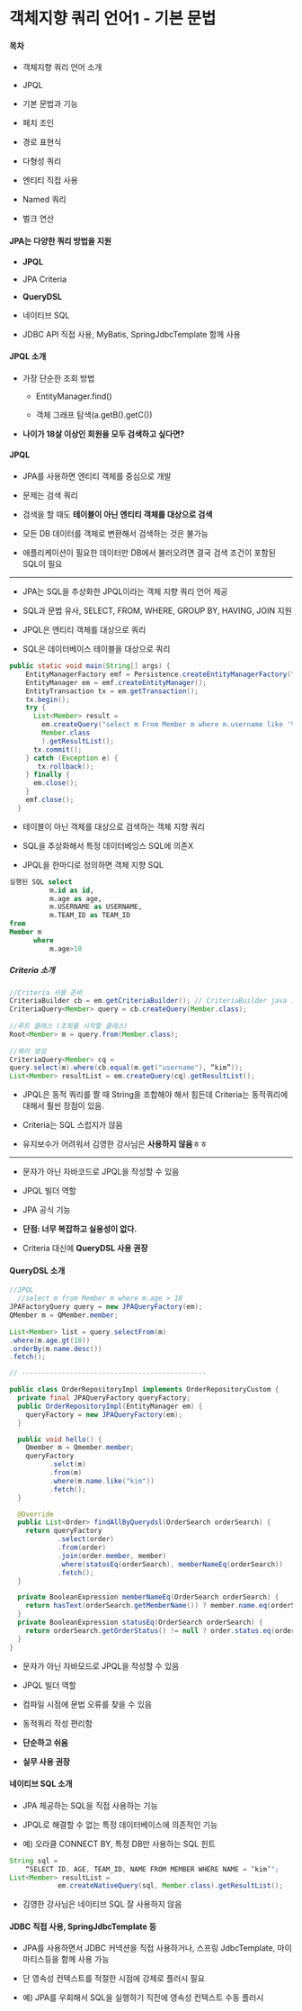 # 객체지향 쿼리 언어1 - 기본 문법



#### 목차

- 객체지향 쿼리 언어 소개

- JPQL

- 기본 문법과 기능

- 페치 조인

- 경로 표현식

- 다형성 쿼리

- 엔티티 직접 사용

- Named 쿼리

- 벌크 연산



#### JPA는 다양한 쿼리 방법을 지원

- **JPQL**

- JPA Criteria

- **QueryDSL**

- 네이티브 SQL

- JDBC API 직접 사용, MyBatis, SpringJdbcTemplate 함께 사용



#### JPQL 소개

- 가장 단순한 조회 방법
  
  - EntityManager.find()
  
  - 객체 그래프 탐색(a.getB().getC())

- **나이가 18살 이상인 회원을 모두 검색하고 싶다면?**



#### JPQL

- JPA를 사용하면 엔티티 객체를 중심으로 개발

- 문제는 검색 쿼리

- 검색을 할 때도 **테이블이 아닌 엔티티 객체를 대상으로 검색**

- 모든 DB 데이터를 객체로 변환해서 검색하는 것은 불가능

- 애플리케이션이 필요한 데이터만 DB에서 불러오려면 결국 검색 조건이 포함된 SQL이 필요

---

- JPA는 SQL을 추상화한 JPQL이라는 객체 지향 쿼리 언어 제공

- SQL과 문법 유사, SELECT, FROM, WHERE, GROUP BY, HAVING, JOIN 지원

- JPQL은 엔티티 객체를 대상으로 쿼리

- SQL은 데이터베이스 테이블을 대상으로 쿼리

```java
public static void main(String[] args) {
    EntityManagerFactory emf = Persistence.createEntityManagerFactory("hello");
    EntityManager em = emf.createEntityManager();
    EntityTransaction tx = em.getTransaction();
    tx.begin();
    try {
      List<Member> result = 
        em.createQuery("select m From Member m where m.username like '%kim%'", 
        Member.class
        ).getResultList();
      tx.commit();
    } catch (Exception e) {
       tx.rollback();
    } finally {
      em.close();
    }
    emf.close();
  }
```

- 테이블이 아닌 객체를 대상으로 검색하는 객체 지향 쿼리

- SQL을 추상화해서 특정 데이터베잉스 SQL에 의존X

- JPQL을 한마디로 정의하면 객체 지향 SQL

```sql
실행된 SQL select
          m.id as id,
          m.age as age,
          m.USERNAME as USERNAME,
          m.TEAM_ID as TEAM_ID
from
Member m
      where
          m.age>18
```

##### Criteria 소개

```java
//Criteria 사용 준비 
CriteriaBuilder cb = em.getCriteriaBuilder(); // CriteriaBuilder java 표준 스펙에 있음
CriteriaQuery<Member> query = cb.createQuery(Member.class);
 
//루트 클래스 (조회를 시작할 클래스) 
Root<Member> m = query.from(Member.class);
 
//쿼리 생성 
CriteriaQuery<Member> cq =   
query.select(m).where(cb.equal(m.get("username"), “kim”)); 
List<Member> resultList = em.createQuery(cq).getResultList();
```

- JPQL은 동적 쿼리를 짤 때 String을 조합해야 해서 힘든데 Criteria는 동적쿼리에 대해서 훨씬 장점이 있음.

- Criteria는 SQL 스럽지가 않음

- 유지보수가 어려워서 김영한 강사님은 **사용하지 않음**ㅎㅎ

---

- 문자가 아닌 자바코드로 JPQL을 작성할 수 있음

- JPQL 빌더 역할

- JPA 공식 기능

- **단점: 너무 복잡하고 실용성이 없다.**

- Criteria 대신에 **QueryDSL 사용 권장**



#### QueryDSL 소개

```java
//JPQL
  //select m from Member m where m.age > 18
JPAFactoryQuery query = new JPAQueryFactory(em);  
QMember m = QMember.member;
 
List<Member> list = query.selectFrom(m) 
.where(m.age.gt(18)) 
.orderBy(m.name.desc())  
.fetch(); 

// ----------------------------------------------

public class OrderRepositoryImpl implements OrderRepositoryCustom {
  private final JPAQueryFactory queryFactory;
  public OrderRepositoryImpl(EntityManager em) { 
    queryFactory = new JPAQueryFactory(em); 
  }

  public void hello() {
    Qmember m = Qmember.member;
    queryFactory
          .selct(m)
          .from(m)
          .where(m.name.like("kim"))
          .fetch();
  }

  @Override
  public List<Order> findAllByQuerydsl(OrderSearch orderSearch) {
    return queryFactory
            .select(order)
            .from(order)
            .join(order.member, member)
            .where(statusEq(orderSearch), memberNameEq(orderSearch))
            .fetch();
  }

  private BooleanExpression memberNameEq(OrderSearch orderSearch) {
    return hasText(orderSearch.getMemberName()) ? member.name.eq(orderSearch.getMemberName()): null
  }
  private BooleanExpression statusEq(OrderSearch orderSearch) {
    return orderSearch.getOrderStatus() != null ? order.status.eq(orderSearch.getOrderStatus()) : null
  }
}

```

-  문자가 아닌 자바모드로 JPQL을 작성할 수 있음

- JPQL 빌더 역할

- 컴파일 시점에 문법 오류를 찾을 수 있음

- 동적쿼리 작성 편리함

- **단순하고 쉬움**

- **실무 사용 권장**

#### 네이티브 SQL 소개

- JPA 제공하는 SQL을 직접 사용하는 기능

- JPQL로 해결할 수 없는 특정 데이터베이스에 의존적인 기능

- 예) 오라클 CONNECT BY, 특정 DB만 사용하는 SQL 힌트

```java
String sql =
    “SELECT ID, AGE, TEAM_ID, NAME FROM MEMBER WHERE NAME = ‘kim’";
List<Member> resultList =
            em.createNativeQuery(sql, Member.class).getResultList();
```

- 김영한 강사님은 네이티브 SQL 잘 사용하지 않음

#### JDBC 직접 사용, SpringJdbcTemplate 등

- JPA를 사용하면서 JDBC 커넥션을 직접 사용하거나, 스프링 JdbcTemplate, 마이마티스등을 함께 사용 가능

- 단 영속성 컨텍스트를 적절한 시점에 강제로 플러시 필요

- 예) JPA를 우회해서 SQL을 실행하기 직전에 영속성 컨텍스트 수동 플러시


